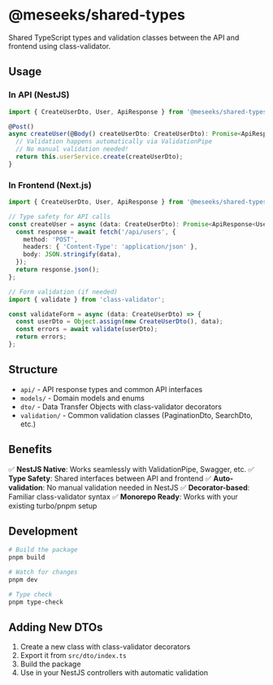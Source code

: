 # @meseeks/shared-types

Shared TypeScript types and validation classes between the API and frontend using class-validator.

## Usage

### In API (NestJS)

```typescript
import { CreateUserDto, User, ApiResponse } from '@meseeks/shared-types';

@Post()
async createUser(@Body() createUserDto: CreateUserDto): Promise<ApiResponse<User>> {
  // Validation happens automatically via ValidationPipe
  // No manual validation needed!
  return this.userService.create(createUserDto);
}
```

### In Frontend (Next.js)

```typescript
import { CreateUserDto, User, ApiResponse } from '@meseeks/shared-types';

// Type safety for API calls
const createUser = async (data: CreateUserDto): Promise<ApiResponse<User>> => {
  const response = await fetch('/api/users', {
    method: 'POST',
    headers: { 'Content-Type': 'application/json' },
    body: JSON.stringify(data),
  });
  return response.json();
};

// Form validation (if needed)
import { validate } from 'class-validator';

const validateForm = async (data: CreateUserDto) => {
  const userDto = Object.assign(new CreateUserDto(), data);
  const errors = await validate(userDto);
  return errors;
};
```

## Structure

- `api/` - API response types and common API interfaces
- `models/` - Domain models and enums
- `dto/` - Data Transfer Objects with class-validator decorators
- `validation/` - Common validation classes (PaginationDto, SearchDto, etc.)

## Benefits

✅ **NestJS Native**: Works seamlessly with ValidationPipe, Swagger, etc.
✅ **Type Safety**: Shared interfaces between API and frontend
✅ **Auto-validation**: No manual validation needed in NestJS
✅ **Decorator-based**: Familiar class-validator syntax
✅ **Monorepo Ready**: Works with your existing turbo/pnpm setup

## Development

```bash
# Build the package
pnpm build

# Watch for changes
pnpm dev

# Type check
pnpm type-check
```

## Adding New DTOs

1. Create a new class with class-validator decorators
2. Export it from `src/dto/index.ts`
3. Build the package
4. Use in your NestJS controllers with automatic validation 